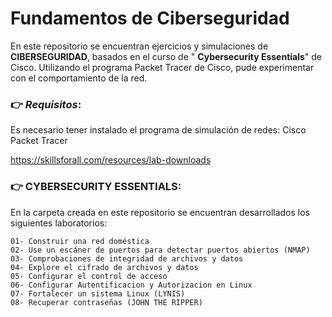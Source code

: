 # **Fundamentos de Ciberseguridad**


En este repositorio se encuentran ejercicios y simulaciones de **CIBERSEGURIDAD**, basados en el curso de "
**Cybersecurity Essentials**" de Cisco. 
Utilizando el programa Packet Tracer de Cisco, pude experimentar con el comportamiento de la red.

### 👉 _Requisitos_:
Es necesario tener instalado el programa de simulación de redes: Cisco Packet Tracer

https://skillsforall.com/resources/lab-downloads

### 👉 CYBERSECURITY ESSENTIALS:
En la carpeta creada en este repositorio se encuentran desarrollados los siguientes laboratorios:

    01- Construir una red doméstica
    02- Use un escáner de puertos para detectar puertos abiertos (NMAP)
    03- Comprobaciones de integridad de archivos y datos
    04- Explore el cifrado de archivos y datos
    05- Configurar el control de acceso
    06- Configurar Autentificacion y Autorizacion en Linux
    07- Fortalecer un sistema Linux (LYNIS)
    08- Recuperar contraseñas (JOHN THE RIPPER)





